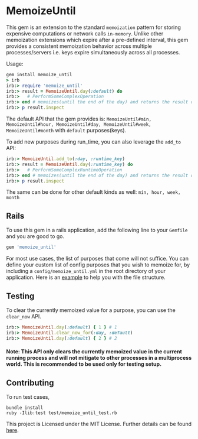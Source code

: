 # MemoizeUntil

This gem is an extension to the standard `memoization` pattern for storing expensive computations or network calls `in-memory`. Unlike other memoization extensions which expire after a pre-defined interval, this gem provides a consistent memoization behavior across multiple processes/servers i.e. keys expire simultaneously across all processes.

Usage:
```ruby
gem install memoize_until
> irb
irb:> require 'memoize_until'
irb:> result = MemoizeUntil.day(:default) do
irb:> 	# PerformSomeComplexOperation
irb:> end # memoizes(until the end of the day) and returns the result of #PerformSomeComplexOperation
irb:> p result.inspect
```

The default API that the gem provides is: `MemoizeUntil#min, MemoizeUntil#hour, MemoizeUntil#day, MemoizeUntil#week, MemoizeUntil#month` with `default` purposes(keys). 

To add new purposes during run_time, you can also leverage the `add_to` API:
```ruby
irb:> MemoizeUntil.add_to(:day, :runtime_key) 
irb:> result = MemoizeUntil.day(:runtime_key) do
irb:> 	# PerformSomeComplexRuntimeOperation
irb:> end # memoizes(until the end of the day) and returns the result of #PerformSomeComplexOperation
irb:> p result.inspect
```
The same can be done for other default kinds as well: `min, hour, week, month`

## Rails

To use this gem in a rails application, add the following line to your `Gemfile` and you are good to go.

```ruby
gem 'memoize_until'
```

For most use cases, the list of purposes that come will not suffice. You can define your custom list of config purposes that you wish to memoize for, by including a `config/memoize_until.yml` in the root directory of your application. Here is an [example](/examples/memoize_until.yml) to help you with the file structure. 

## Testing

To clear the currently memoized value for a purpose, you can use the `clear_now` API.

```ruby
irb:> MemoizeUntil.day(:default) { 1 } # 1
irb:> MemoizeUntil.clear_now_for(:day, :default) 
irb:> MemoizeUntil.day(:default) { 2 } # 2
```

#### Note: This API only clears the currently memoized value in the current running process and will not mitigate to other processes in a multiprocess world. This is recommended to be used only for testing setup.

## Contributing
To run test cases,
```shell
bundle install
ruby -Ilib:test test/memoize_until_test.rb
```

This project is Licensed under the MIT License. Further details can be found [here](/LICENSE).
